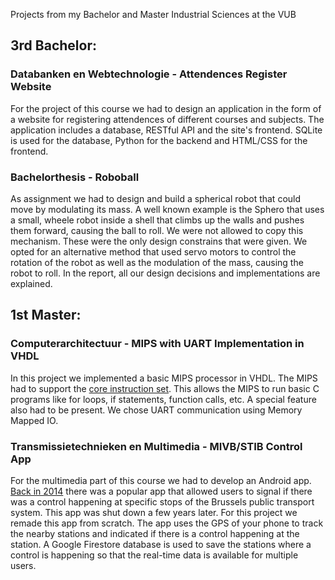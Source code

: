 Projects from my Bachelor and Master Industrial Sciences at the VUB

## 3rd Bachelor:
### Databanken en Webtechnologie - Attendences Register Website
For the project of this course we had to design an application in the form of a website for registering attendences of different courses and subjects. The application includes a database, RESTful API and the site's frontend. SQLite is used for the database, Python for the backend and HTML/CSS for the frontend.

### Bachelorthesis - Roboball
As assignment we had to design and build a spherical robot that could move by modulating its mass. A well known example is the Sphero that uses a small, wheele robot inside a shell that climbs up the walls and pushes them forward, causing the ball to roll. We were not allowed to copy this mechanism. These were the only design constrains that were given. We opted for an alternative method that used servo motors to control the rotation of the robot as well as the modulation of the mass, causing the robot to roll. In the report, all our design decisions and implementations are explained.

## 1st Master:
### Computerarchitectuur - MIPS with UART Implementation in VHDL
In this project we implemented a basic MIPS processor in VHDL. The MIPS had to support the [core instruction set](https://inst.eecs.berkeley.edu/~cs61c/resources/MIPS_Green_Sheet.pdf). This allows the MIPS to run basic C programs like for loops, if statements, function calls, etc. A special feature also had to be present. We chose UART communication using Memory Mapped IO.

### Transmissietechnieken en Multimedia - MIVB/STIB Control App
For the multimedia part of this course we had to develop an Android app. [Back in 2014](https://www.nieuwsblad.be/cnt/dmf20140905_01252657) there was a popular app that allowed users to signal if there was a control happening at specific stops of the Brussels public transport system. This app was shut down a few years later. For this project we remade this app from scratch. The app uses the GPS of your phone to track the nearby stations and indicated if there is a control happening at the station. A Google Firestore database is used to save the stations where a control is happening so that the real-time data is available for multiple users. 
